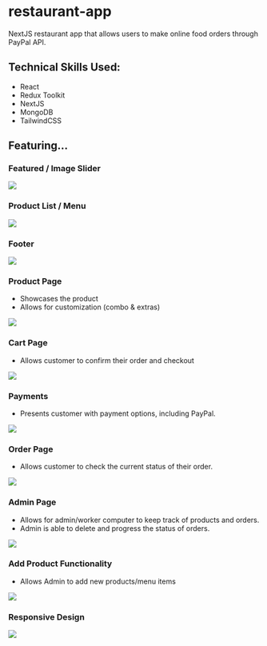 # restaurant-app

NextJS restaurant app that allows users to make online food orders through PayPal API.

## Technical Skills Used: 
 - React 
 - Redux Toolkit
 - NextJS
 - MongoDB
 - TailwindCSS

## Featuring...

### Featured / Image Slider
<img src="./gh/featured.png"/>

### Product List / Menu
<img src="./gh/menu.png">

### Footer
<img src="./gh/footer.png"/>

### Product Page
* Showcases the product
* Allows for customization (combo & extras)
<img src="./gh/product_page.png"/>

### Cart Page
* Allows customer to confirm their order and checkout
<img src="./gh/cart.png"/>

### Payments
* Presents customer with payment options, including PayPal.
<img src="./gh/payments.png"/>

### Order Page
* Allows customer to check the current status of their order.
<img src="./gh/order_page.png"/>

### Admin Page
* Allows for admin/worker computer to keep track of products and orders.
* Admin is able to delete and progress the status of orders.
<img src="./gh/admin_page.png"/>

### Add Product Functionality
* Allows Admin to add new products/menu items
<img src="./gh/add_product.png"/>

### Responsive Design
<img src="./gh/responsive_design.png"/>
